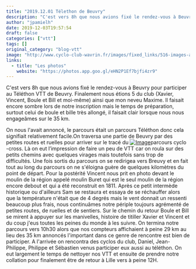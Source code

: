 ```yaml
---
title: "2019.12.01 Télethon de Beuvry"
description: "C'est vers 8h que nous avions fixé le rendez-vous à Beuvry pour participer au Téléthon VTT de Beuvry. Finalement nous étions 5 du club (Xavier, Vincent, Boule et Bill et moi-même) ainsi que mon neveu Maxime. Il faisait encore sombre lors de notre inscription mais le temps de préparation, surtout celui de boule et bille très allongé, il faisait clair lorsque nous nous engageâmes sur le 35 km."
author: "jpamielh"
date: 2019-12-03T19:57:54
draft: false
categories: ["vtt"]
tags: []
original_category: "blog-vtt"
image: "http://www.cyclo-club-wavrin.fr/images/fixed_links/516-images-a101deb0-s246-no.jpg"
links:
  - title: "Les photos"
    website: "https://photos.app.goo.gl/eHN2P1Ef7bjfi4zr9"
---
```


C'est vers 8h que nous avions fixé le rendez-vous à Beuvry pour participer au Téléthon VTT de Beuvry. Finalement nous étions 5 du club (Xavier, Vincent, Boule et Bill et moi-même) ainsi que mon neveu Maxime. Il faisait encore sombre lors de notre inscription mais le temps de préparation, surtout celui de boule et bille très allongé, il faisait clair lorsque nous nous engageâmes sur le 35 km.

<!--more-->

On nous l'avait annoncé, le parcours était un parcours Téléthon donc cela signifiait relativement facile.On traversa une partie de Beuvry par des petites routes et ruelles pour arriver sur le tracé du [![Image](https://lh3.googleusercontent.com/-cMrtSIvQMeot4vmUxZmRjCEzCxmR5vR5vejktgU0iRPspdvp8iHxdHJHlfiO2X1slWNfD3s1ifHvxhdQXpL5-O67hL0yW1RlnwdpU7WcKDnJFnC-XFrqvH57bA5fy-l-DcpN6xiHaukK_Z-IXFDBIyCIv8oWvcFX70IUvKWKQj7wfX7JvG0pmFImdMRzDGGowseGPhgQMq9KdkbLSVtq3q3w8T_YbkN8xHxu2eJfp5iXPEDyBkD7wYoPVa7CSrhrTkKAR5WdtIHxqppYeD2-sOU8C1KhC_2x3SB7VuUAEE4-440fUX2N4t3Rur8kqCh0VyoZWK2W4N_o0XSZL2cSvA9xd74zmlGT32gRUM2R7-vC7Rq8ZcPyggNjbDDDAjIiciVVO8mHE0yYhNHNQLOgcrzkNSbmrB225g3kgcgwS5H7jph39TGPGmsbwv-fRCehyFPwEhMQUkVY8thNtGHfVcV7yedwsQa3Bt91vbDsrwzruxAKq2DBXX_S2fKVhaXWUzdUA4mvhIDXE6z2qcw-zbFFdxDnGB55hm0TBG5zVoBA7tnre2zzN91X59CTBigFRg3jsweiZHHWR-0brZjW4cuJZnHUC-671tp2z7wdmHSxWHnJm-0jXYAErSapgN5i1v2hVoeAJnKtI-jVhUx54EfnDkWvR9HVmK6PKlvKoEVXCbXVB7JRIY=s846-no)](https://lh3.googleusercontent.com/-cMrtSIvQMeot4vmUxZmRjCEzCxmR5vR5vejktgU0iRPspdvp8iHxdHJHlfiO2X1slWNfD3s1ifHvxhdQXpL5-O67hL0yW1RlnwdpU7WcKDnJFnC-XFrqvH57bA5fy-l-DcpN6xiHaukK_Z-IXFDBIyCIv8oWvcFX70IUvKWKQj7wfX7JvG0pmFImdMRzDGGowseGPhgQMq9KdkbLSVtq3q3w8T_YbkN8xHxu2eJfp5iXPEDyBkD7wYoPVa7CSrhrTkKAR5WdtIHxqppYeD2-sOU8C1KhC_2x3SB7VuUAEE4-440fUX2N4t3Rur8kqCh0VyoZWK2W4N_o0XSZL2cSvA9xd74zmlGT32gRUM2R7-vC7Rq8ZcPyggNjbDDDAjIiciVVO8mHE0yYhNHNQLOgcrzkNSbmrB225g3kgcgwS5H7jph39TGPGmsbwv-fRCehyFPwEhMQUkVY8thNtGHfVcV7yedwsQa3Bt91vbDsrwzruxAKq2DBXX_S2fKVhaXWUzdUA4mvhIDXE6z2qcw-zbFFdxDnGB55hm0TBG5zVoBA7tnre2zzN91X59CTBigFRg3jsweiZHHWR-0brZjW4cuJZnHUC-671tp2z7wdmHSxWHnJm-0jXYAErSapgN5i1v2hVoeAJnKtI-jVhUx54EfnDkWvR9HVmK6PKlvKoEVXCbXVB7JRIY=s846-no)parcours cyclo -cross. Là on eut l’impression de faire un peu de VTT car on roula sur des petits chemins avec quelques virages mais toutefois sans trop de difficultés. Une fois sortis du parcours on se redirigea vers Breuvy et en fait tout au long du parcours on ne s'éloigna guère de quelques kilomètres du point de départ. Pour la postérité Vincent nous prit en photo devant le moulin de la région appelé moulin Buret qui est le seul moulin de la région encore debout et qui a été reconstruit en 1811. Après ce petit intermède historique ou d'ailleurs Sam se restaura et essaya de se réchauffer alors que la température n'était que de 4 degrés mais le vent donnait un ressenti beaucoup plus frais, nous continuâmes notre périple toujours agrémenté de petites routes, de ruelles et de sentiers. Sur le chemin du retour Boule et Bill se mirent à appuyer sur les manivelles, histoire de titiller Xavier et Vincent et du coup j'eus toutes les peines du monde à les suivre. On termina notre parcours vers 10h30 alors que nos compteurs affichaient à peine 29 km au lieu des 35 km annoncés l'important dans ce genre de rencontre est bien de participer. A l'arrivée on rencontra des cyclos du club, Daniel, Jean-Philippe, Philippe et Sébastien venus participer eux aussi au téléthon. On eut largement le temps de nettoyer nos VTT et ensuite de prendre notre collation pour finalement être de retour à Lille vers à peine 12H.
